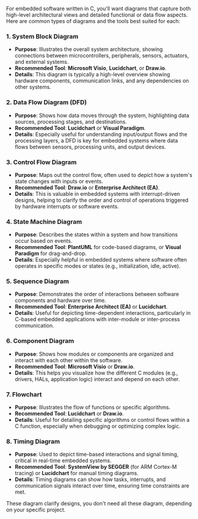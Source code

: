 For embedded software written in C, you'll want diagrams that capture both high-level architectural views and detailed functional or data flow aspects. Here are common types of diagrams and the tools best suited for each:

### 1. **System Block Diagram**

- **Purpose**: Illustrates the overall system architecture, showing connections between microcontrollers, peripherals, sensors, actuators, and external systems.
- **Recommended Tool**: **Microsoft Visio**, **Lucidchart**, or **Draw.io**.
- **Details**: This diagram is typically a high-level overview showing hardware components, communication links, and any dependencies on other systems.

### 2. **Data Flow Diagram (DFD)**

- **Purpose**: Shows how data moves through the system, highlighting data sources, processing stages, and destinations.
- **Recommended Tool**: **Lucidchart** or **Visual Paradigm**.
- **Details**: Especially useful for understanding input/output flows and the processing layers, a DFD is key for embedded systems where data flows between sensors, processing units, and output devices.

### 3. **Control Flow Diagram**

- **Purpose**: Maps out the control flow, often used to depict how a system's state changes with inputs or events.
- **Recommended Tool**: **Draw.io** or **Enterprise Architect (EA)**.
- **Details**: This is valuable in embedded systems with interrupt-driven designs, helping to clarify the order and control of operations triggered by hardware interrupts or software events.

### 4. **State Machine Diagram**

- **Purpose**: Describes the states within a system and how transitions occur based on events.
- **Recommended Tool**: **PlantUML** for code-based diagrams, or **Visual Paradigm** for drag-and-drop.
- **Details**: Especially helpful in embedded systems where software often operates in specific modes or states (e.g., initialization, idle, active).

### 5. **Sequence Diagram**

- **Purpose**: Demonstrates the order of interactions between software components and hardware over time.
- **Recommended Tool**: **Enterprise Architect (EA)** or **Lucidchart**.
- **Details**: Useful for depicting time-dependent interactions, particularly in C-based embedded applications with inter-module or inter-process communication.

### 6. **Component Diagram**

- **Purpose**: Shows how modules or components are organized and interact with each other within the software.
- **Recommended Tool**: **Microsoft Visio** or **Draw.io**.
- **Details**: This helps you visualize how the different C modules (e.g., drivers, HALs, application logic) interact and depend on each other.

### 7. **Flowchart**

- **Purpose**: Illustrates the flow of functions or specific algorithms.
- **Recommended Tool**: **Lucidchart** or **Draw.io**.
- **Details**: Useful for detailing specific algorithms or control flows within a C function, especially when debugging or optimizing complex logic.

### 8. **Timing Diagram**

- **Purpose**: Used to depict time-based interactions and signal timing, critical in real-time embedded systems.
- **Recommended Tool**: **SystemView by SEGGER** (for ARM Cortex-M tracing) or **Lucidchart** for manual timing diagrams.
- **Details**: Timing diagrams can show how tasks, interrupts, and communication signals interact over time, ensuring time constraints are met.

These diagram clarify designs, you don't need all these diagram, depending on your specific project.
